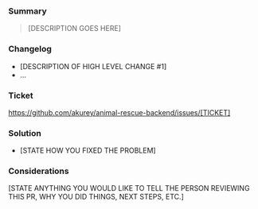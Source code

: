 ### Summary
> [DESCRIPTION GOES HERE]

### Changelog
- [DESCRIPTION OF HIGH LEVEL CHANGE #1]
- ...

### Ticket 
https://github.com/akurey/animal-rescue-backend/issues/[TICKET]

### Solution
- [STATE HOW YOU FIXED THE PROBLEM]

### Considerations
[STATE ANYTHING YOU WOULD LIKE TO TELL THE PERSON REVIEWING THIS PR, WHY YOU DID THINGS, NEXT STEPS, ETC.]
